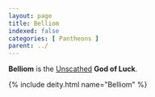 ```yaml
---
layout: page
title: Belliom
indexed: false
categories: [ Pantheons ]
parent: ../
---
```

**Belliom** is the [Unscathed](../the_unscathed.html) **God of Luck**. 

{% include deity.html name="Belliom" %}
